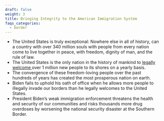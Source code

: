 ```yaml
---
draft: false
weight: 3
title: Bringing Integrity to the American Immigration System
faqs_categories:
  - border
---
```

* The United States is truly exceptional: Nowhere else in all of history, can a country with over 340 million souls with people from every nation come to live together in peace, with freedom, dignity of man, and the rule of law.  
* The United States is the only nation in the history of mankind to [legally welcome ](https://www.dhs.gov/immigration-statistics/yearbook/2020/table6)over 1 million new people to its shores on a yearly basis. 
* The convergence of these freedom-loving people over the past hundreds of years has created the most prosperous nation on earth. 
* Biden fails to uphold his oath of office when he allows more people to illegally invade our borders than he legally welcomes to the United States. 
* President Biden’s weak immigration enforcement threatens the health and security of our communities and risks thousands more drug overdoses by worsening the national security disaster at the Southern Border.